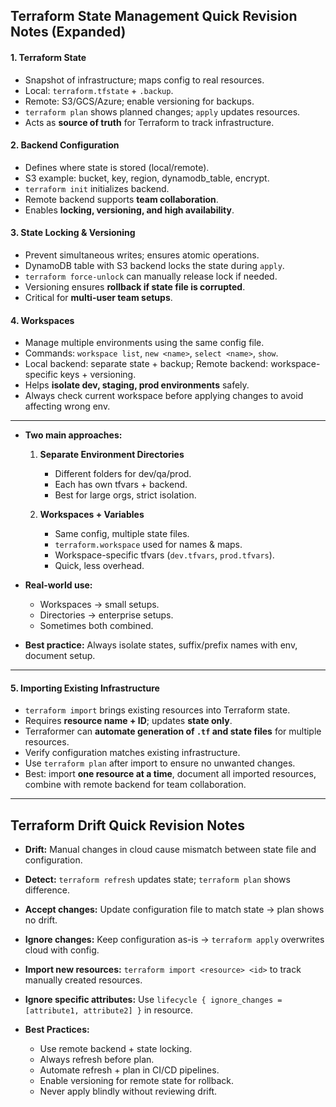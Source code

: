## Terraform State Management Quick Revision Notes (Expanded)

#### 1. Terraform State

* Snapshot of infrastructure; maps config to real resources.
* Local: `terraform.tfstate` + `.backup`.
* Remote: S3/GCS/Azure; enable versioning for backups.
* `terraform plan` shows planned changes; `apply` updates resources.
* Acts as **source of truth** for Terraform to track infrastructure.

#### 2. Backend Configuration

* Defines where state is stored (local/remote).
* S3 example: bucket, key, region, dynamodb\_table, encrypt.
* `terraform init` initializes backend.
* Remote backend supports **team collaboration**.
* Enables **locking, versioning, and high availability**.

#### 3. State Locking & Versioning

* Prevent simultaneous writes; ensures atomic operations.
* DynamoDB table with S3 backend locks the state during `apply`.
* `terraform force-unlock` can manually release lock if needed.
* Versioning ensures **rollback if state file is corrupted**.
* Critical for **multi-user team setups**.

#### 4. Workspaces

* Manage multiple environments using the same config file.
* Commands: `workspace list`, `new <name>`, `select <name>`, `show`.
* Local backend: separate state + backup; Remote backend: workspace-specific keys + versioning.
* Helps **isolate dev, staging, prod environments** safely.
* Always check current workspace before applying changes to avoid affecting wrong env.
---


* **Two main approaches:**

  1. **Separate Environment Directories**

     * Different folders for dev/qa/prod.
     * Each has own tfvars + backend.
     * Best for large orgs, strict isolation.

  2. **Workspaces + Variables**

     * Same config, multiple state files.
     * `terraform.workspace` used for names & maps.
     * Workspace-specific tfvars (`dev.tfvars`, `prod.tfvars`).
     * Quick, less overhead.

* **Real-world use:**

  * Workspaces → small setups.
  * Directories → enterprise setups.
  * Sometimes both combined.

* **Best practice:** Always isolate states, suffix/prefix names with env, document setup.

-----

#### 5. Importing Existing Infrastructure

* `terraform import` brings existing resources into Terraform state.
* Requires **resource name + ID**; updates **state only**.
* Terraformer can **automate generation of `.tf` and state files** for multiple resources.
* Verify configuration matches existing infrastructure.
* Use `terraform plan` after import to ensure no unwanted changes.
* Best: import **one resource at a time**, document all imported resources, combine with remote backend for team collaboration.
---

## Terraform Drift Quick Revision Notes

* **Drift:** Manual changes in cloud cause mismatch between state file and configuration.
* **Detect:** `terraform refresh` updates state; `terraform plan` shows difference.
* **Accept changes:** Update configuration file to match state → plan shows no drift.
* **Ignore changes:** Keep configuration as-is → `terraform apply` overwrites cloud with config.
* **Import new resources:** `terraform import <resource> <id>` to track manually created resources.
* **Ignore specific attributes:** Use `lifecycle { ignore_changes = [attribute1, attribute2] }` in resource.
* **Best Practices:**

  * Use remote backend + state locking.
  * Always refresh before plan.
  * Automate refresh + plan in CI/CD pipelines.
  * Enable versioning for remote state for rollback.
  * Never apply blindly without reviewing drift.

